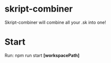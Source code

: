 # skript-combiner
Skript-combiner will combine all your .sk into one!
# Start
 Run: npm run start **[workspacePath]**
